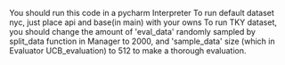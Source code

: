 You should run this code in a pycharm Interpreter
To run default dataset nyc, just place api and base(in main) with your owns
To run TKY dataset, you should change the amount of 'eval_data' randomly sampled by split_data function in Manager to 2000, and 'sample_data' size (which in Evaluator UCB_evaluation) to 512 to make a thorough evaluation.
